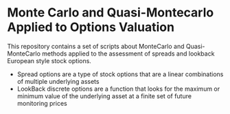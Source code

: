 # Monte Carlo and Quasi-Montecarlo Applied to Options Valuation

This repository contains a set of scripts about MonteCarlo and Quasi-MonteCarlo methods applied to the assessment of spreads and lookback European style stock options.

* Spread options are a type of stock options that are a linear combinations of multiple underlying assets
* LookBack discrete options are a function that looks for the maximum or minimum value of the underlying asset at a finite set of future monitoring prices 
